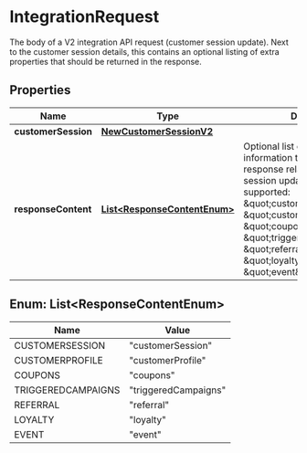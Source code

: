

# IntegrationRequest

The body of a V2 integration API request (customer session update). Next to the customer session details, this contains an optional listing of extra properties that should be returned in the response.
## Properties

Name | Type | Description | Notes
------------ | ------------- | ------------- | -------------
**customerSession** | [**NewCustomerSessionV2**](NewCustomerSessionV2.md) |  | 
**responseContent** | [**List&lt;ResponseContentEnum&gt;**](#List&lt;ResponseContentEnum&gt;) | Optional list of requested information to be present on the response related to the customer session update. Currently supported: \&quot;customerSession\&quot;, \&quot;customerProfile\&quot;, \&quot;coupons\&quot;, \&quot;triggeredCampaigns\&quot;, \&quot;referral\&quot;, \&quot;loyalty\&quot; and \&quot;event\&quot;.  |  [optional]



## Enum: List&lt;ResponseContentEnum&gt;

Name | Value
---- | -----
CUSTOMERSESSION | &quot;customerSession&quot;
CUSTOMERPROFILE | &quot;customerProfile&quot;
COUPONS | &quot;coupons&quot;
TRIGGEREDCAMPAIGNS | &quot;triggeredCampaigns&quot;
REFERRAL | &quot;referral&quot;
LOYALTY | &quot;loyalty&quot;
EVENT | &quot;event&quot;



